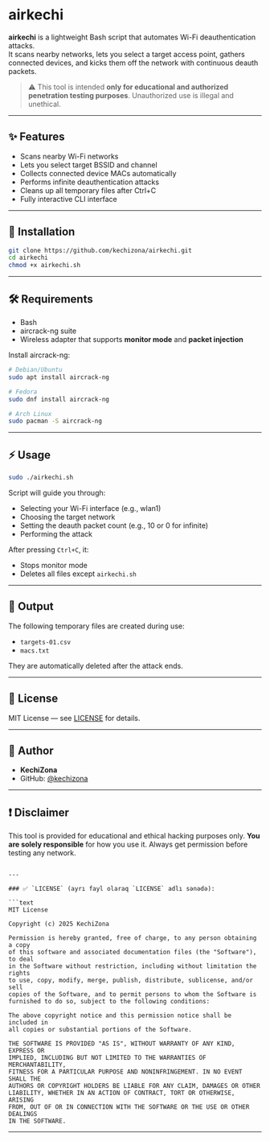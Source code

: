 # airkechi

**airkechi** is a lightweight Bash script that automates Wi-Fi deauthentication attacks.  
It scans nearby networks, lets you select a target access point, gathers connected devices, and kicks them off the network with continuous deauth packets.

> ⚠️ This tool is intended **only for educational and authorized penetration testing purposes**. Unauthorized use is illegal and unethical.

---

## ✨ Features

- Scans nearby Wi-Fi networks
- Lets you select target BSSID and channel
- Collects connected device MACs automatically
- Performs infinite deauthentication attacks
- Cleans up all temporary files after Ctrl+C
- Fully interactive CLI interface

---

## 🚀 Installation

```bash
git clone https://github.com/kechizona/airkechi.git
cd airkechi
chmod +x airkechi.sh
````

---

## 🛠️ Requirements

* Bash
* aircrack-ng suite
* Wireless adapter that supports **monitor mode** and **packet injection**

Install aircrack-ng:

```bash
# Debian/Ubuntu
sudo apt install aircrack-ng

# Fedora
sudo dnf install aircrack-ng

# Arch Linux
sudo pacman -S aircrack-ng
```

---

## ⚡ Usage

```bash
sudo ./airkechi.sh
```

Script will guide you through:

* Selecting your Wi-Fi interface (e.g., wlan1)
* Choosing the target network
* Setting the deauth packet count (e.g., 10 or 0 for infinite)
* Performing the attack

After pressing `Ctrl+C`, it:

* Stops monitor mode
* Deletes all files except `airkechi.sh`

---

## 📂 Output

The following temporary files are created during use:

* `targets-01.csv`
* `macs.txt`

They are automatically deleted after the attack ends.

---

## 📜 License

MIT License — see [LICENSE](LICENSE) for details.

---

## 👤 Author

* **KechiZona**
* GitHub: [@kechizona](https://github.com/kechizona)

---

## ❗ Disclaimer

This tool is provided for educational and ethical hacking purposes only.
**You are solely responsible** for how you use it. Always get permission before testing any network.

````

---

### ✅ `LICENSE` (ayrı fayl olaraq `LICENSE` adlı sənədə):

```text
MIT License

Copyright (c) 2025 KechiZona

Permission is hereby granted, free of charge, to any person obtaining a copy
of this software and associated documentation files (the "Software"), to deal
in the Software without restriction, including without limitation the rights
to use, copy, modify, merge, publish, distribute, sublicense, and/or sell    
copies of the Software, and to permit persons to whom the Software is        
furnished to do so, subject to the following conditions:                     

The above copyright notice and this permission notice shall be included in   
all copies or substantial portions of the Software.                          

THE SOFTWARE IS PROVIDED "AS IS", WITHOUT WARRANTY OF ANY KIND, EXPRESS OR   
IMPLIED, INCLUDING BUT NOT LIMITED TO THE WARRANTIES OF MERCHANTABILITY,     
FITNESS FOR A PARTICULAR PURPOSE AND NONINFRINGEMENT. IN NO EVENT SHALL THE  
AUTHORS OR COPYRIGHT HOLDERS BE LIABLE FOR ANY CLAIM, DAMAGES OR OTHER       
LIABILITY, WHETHER IN AN ACTION OF CONTRACT, TORT OR OTHERWISE, ARISING      
FROM, OUT OF OR IN CONNECTION WITH THE SOFTWARE OR THE USE OR OTHER DEALINGS 
IN THE SOFTWARE.
````

---
